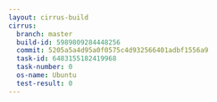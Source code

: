 ```yaml
---
layout: cirrus-build
cirrus:
  branch: master
  build-id: 5989809284448256
  commit: 5205a5a4d95a0f0575c4d932566401adbf1556a9
  task-id: 6483155182419968
  task-number: 0
  os-name: Ubuntu
  test-result: 0
---
```

